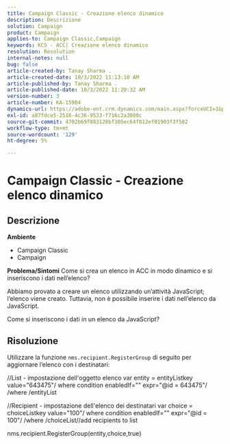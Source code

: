 ```yaml
---
title: Campaign Classic - Creazione elenco dinamico
description: Descrizione
solution: Campaign
product: Campaign
applies-to: Campaign Classic,Campaign
keywords: KCS - ACC| Creazione elenco dinamico
resolution: Resolution
internal-notes: null
bug: false
article-created-by: Tanay Sharma .
article-created-date: 10/3/2022 11:13:10 AM
article-published-by: Tanay Sharma .
article-published-date: 10/3/2022 11:20:32 AM
version-number: 3
article-number: KA-15904
dynamics-url: https://adobe-ent.crm.dynamics.com/main.aspx?forceUCI=1&pagetype=entityrecord&etn=knowledgearticle&id=06e6a659-0c43-ed11-bba2-0022480868ff
exl-id: a87fdce5-2516-4c36-9533-f716c2a3080c
source-git-commit: 4702b69f883128bf305ec64f012ef01903f3f582
workflow-type: tm+mt
source-wordcount: '129'
ht-degree: 5%

---
```


# Campaign Classic - Creazione elenco dinamico

## Descrizione

<b>Ambiente</b>
- Campaign Classic
- Campaign



<b>Problema/Sintomi</b>
Come si crea un elenco in ACC in modo dinamico e si inseriscono i dati nell’elenco?

Abbiamo provato a creare un elenco utilizzando un’attività JavaScript; l’elenco viene creato. Tuttavia, non è possibile inserire i dati nell’elenco da JavaScript.

Come si inseriscono i dati in un elenco da JavaScript?


## Risoluzione


Utilizzare la funzione `nms.recipient.RegisterGroup` di seguito per aggiornare l’elenco con i destinatari:



//List - impostazione dell&#39;oggetto elenco var entity = entityListkey value=&quot;643475&quot;/ where condition enabledIf=&quot;&quot; expr=&quot;@id = 643475&quot;/ /where /entityList



//Recipient - impostazione dell&#39;elenco dei destinatari var choice = choiceListkey value=&quot;100&quot;/ where condition enabledIf=&quot;&quot; expr=&quot;@id = 100&quot;/ /where /choiceList//add recipients to list

nms.recipient.RegisterGroup(entity,choice,true)
